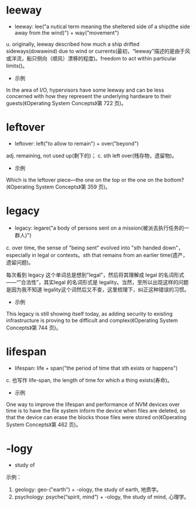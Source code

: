 # leeway

- leeway: lee("a nutical term meaning the sheltered side of a ship(the side away from the wind)") + way("movement")

u. originally, leeway described how much a ship drifted sideways(dowawind) due to wind or currents(最初，“leeway”描述的是由于风或洋流，船只侧向（顺风）漂移的程度)。freedom to act within particular limits()。

- 示例

In the area of I/O, hypervisors have some leeway and can be less concerned with how they represent the underlying hardware to their guests(《Operating System Concepts》第 722 页)。

# leftover

- leftover: left("to allow to remain") + over("beyond")

adj. remaining, not used up(剩下的)； c. sth left over(残存物，遗留物)。

- 示例

Which is the leftover piece—the one on the top or the one on the bottom?(《Operating System Concepts》第 359 页)。

# legacy

- legacy: legare("a body of persons sent on a mission(被派去执行任务的一群人)")

c. over time, the sense of "being sent" evolved into "sth handed down"， especially in legal or contexts。sth that remains from an earlier time(遗产，遗留问题)。

每次看到 legacy 这个单词总是想到"legal"，然后将其理解成 legal 的名词形式——“”合法性”，其实legal 的名词形式是 legality。当然，至所以出现这样的问题是因为我不知道 legality这个词然后又不查，这里梳理下，纠正这种错误的习惯。

- 示例

This legacy is still showing itself today, as adding security to existing infrastructure is proving to be difficult and complex(《Operating System Concepts》第 744 页)。

# lifespan

- lifespan: life + span("the period of time that sth exists or happens")

c. 也写作 life-span, the length of time for which a thing exists(寿命)。

- 示例

One way to improve the lifespan and performance of NVM devices over time is to have the file system inform the device when files are deleted, so that the device can erase the blocks those files were stored on(《Operating System Concepts》第 462 页)。

# -logy

- study of

示例：

1. geology: geo-("earth") + -ology, the study of earth, 地质学。
2. psychology: psyche(“spirit, mind”) + -ology, the study of mind, 心理学。
